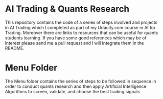 # AI Trading & Quants Research 

This repository contains the code of a series of steps involved and projects in AI Trading which I completed as part of my Udacity.com course in AI for Trading. Moreover there are links to resources that can be useful for quants students learning. If you have some good references which may be of interest please send me a pull request and I will integrate them in the README.

# Menu Folder

The Menu folder contains the series of steps to be followed in sequence in order to conduct quants research and then apply Artificial Intelligence Algorithms to screen, validate, and choose the best trading signals
